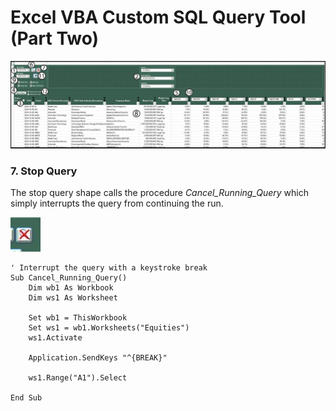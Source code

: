 # Excel VBA Custom SQL Query Tool (Part Two)

![Equity_Screening_Tool.jpg](https://github.com/danvuk567/Excel_VBA-Custom-SQL-Query-Tool/blob/main/images/Equity_Screening_Tool.jpg?raw=true)

### 7. Stop Query

The stop query shape calls the procedure *Cancel_Running_Query* which simply interrupts the query from continuing the run.

![Equity_Screening_Tool_Stop_Query.jpg](https://github.com/danvuk567/Excel_VBA-Custom-SQL-Query-Tool/blob/main/images/Equity_Screening_Tool_Stop_Query.jpg?raw=true)

    ' Interrupt the query with a keystroke break
    Sub Cancel_Running_Query()
        Dim wb1 As Workbook
        Dim ws1 As Worksheet

        Set wb1 = ThisWorkbook
        Set ws1 = wb1.Worksheets("Equities")
        ws1.Activate

        Application.SendKeys "^{BREAK}"
    
        ws1.Range("A1").Select
    
    End Sub
